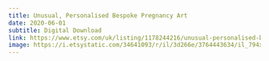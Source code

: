 ```yaml
---
title: Unusual, Personalised Bespoke Pregnancy Art
date: 2020-06-01
subtitle: Digital Download
link: https://www.etsy.com/uk/listing/1178244216/unusual-personalised-bespoke-pregnancy
image: https://i.etsystatic.com/34641093/r/il/3d266e/3764443634/il_794xN.3764443634_eojy.jpg
---
```

